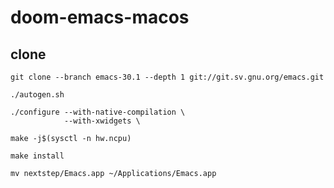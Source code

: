 # doom-emacs-macos
## clone 
```shell
git clone --branch emacs-30.1 --depth 1 git://git.sv.gnu.org/emacs.git
```
```shell
./autogen.sh
```
```shell
./configure --with-native-compilation \
            --with-xwidgets \
```
```shell
make -j$(sysctl -n hw.ncpu)
```
```shell
make install
```
```shell
mv nextstep/Emacs.app ~/Applications/Emacs.app
```
